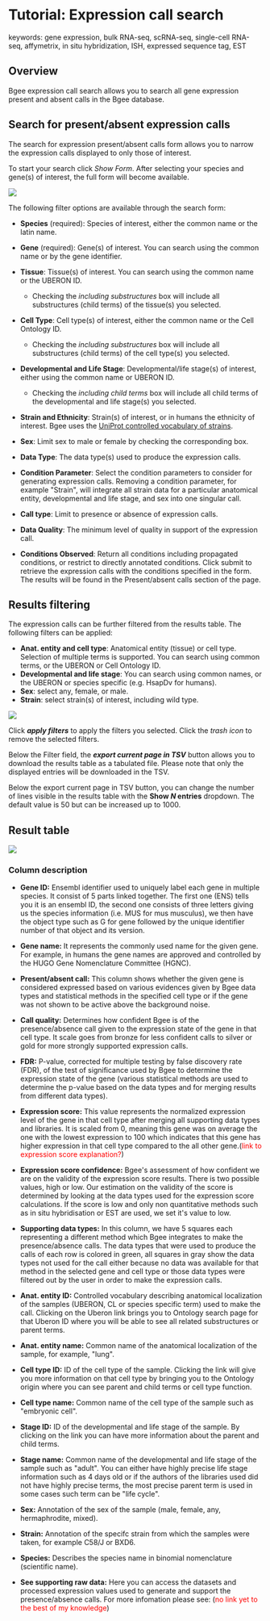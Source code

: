 # Tutorial: Expression call search
keywords: gene expression, bulk RNA-seq, scRNA-seq, single-cell RNA-seq, affymetrix, in situ hybridization, ISH, expressed sequence tag, EST
## Overview
Bgee expression call search allows you to search all gene expression present and absent calls in the Bgee database.

## Search for present/absent expression calls
The search for expression present/absent calls form allows you to narrow the expression calls displayed to only those of interest.

To start your search click *Show Form*. After selecting your species and gene(s) of interest, the full form will become available.

![](../img/doc/present_absent-expression-calls/expression-form.png)

The following filter options are available through the search form:
* **Species** (required): Species of interest, either the common name or the latin name.

* **Gene** (required): Gene(s) of interest. You can search using the common name or by the gene identifier.

* **Tissue**: Tissue(s) of interest. You can search using the common name or the UBERON ID.
  * Checking the *including substructures* box will include  all substructures (child terms) of the tissue(s) you selected.

* **Cell Type**: Cell type(s) of interest, either the common name or the Cell Ontology ID.
   * Checking the *including substructures* box will include  all substructures (child terms) of the cell type(s) you selected.

* **Developmental and Life Stage**: Developmental/life stage(s) of interest, either using the common name or UBERON ID.
   * Checking the *including child terms* box will include  all child terms of the developmental and life stage(s) you selected.

* **Strain and Ethnicity**: Strain(s) of interest, or in humans the ethnicity of interest. Bgee uses the [UniProt controlled vocabulary of strains](https://ftp.uniprot.org/pub/databases/uniprot/current_release/knowledgebase/complete/docs/strains.txt).

* **Sex**: Limit sex to male or female by checking the corresponding box.

* **Data Type**: The data type(s) used to produce the expression calls.

* **Condition Parameter**: Select the condition parameters to consider for generating expression calls. Removing a condition parameter, for example "Strain", will integrate all strain data for a particular anatomical entity, developmental and life stage, and sex into one singular call.

* **Call type**: Limit to presence or absence of expression calls.

* **Data Quality**: The minimum level of quality in support of the expression call.

* **Conditions Observed**: Return all conditions including propagated conditions, or restrict to directly annotated conditions.
Click submit to retrieve the expression calls with the conditions specified in the form. The results will be found in the Present/absent calls section of the page.

## Results filtering
The expression calls can be further filtered from the results table. The following filters can be applied:
* **Anat. entity and cell type**: Anatomical entity (tissue) or cell type. Selection of multiple terms is supported. You can search using common terms, or the UBERON or Cell Ontology ID.
* **Developmental and life stage**: You can search using common names, or the UBERON or species specific (e.g. HsapDv for humans).
* **Sex**: select any, female, or male.
* **Strain**: select strain(s) of interest, including wild type.

![](../img/doc/present_absent-expression-calls/results-filtering.png)

Click ***apply filters*** to apply the filters you selected. Click the *trash icon* to remove the selected filters.

Below the Filter field, the ***export current page in TSV*** button allows you to download the results table as a tabulated file. Please note that only the displayed entries will be downloaded in the TSV.

Below the export current page in TSV button, you can change the number of lines visible in the results table with the **Show *N* entries** dropdown. The default value is 50 but can be increased up to 1000.



## Result table
![](../img/doc/present_absent-expression-calls/Fig1_results-table.png)

### Column description

* **Gene ID:** Ensembl identifier used to uniquely label each gene in multiple species. It consist of 5 parts linked together. The first one (ENS) tells you it is an ensembl ID, the second one consists of three letters giving us the species information (i.e. MUS for mus musculus), we then have the object type such as G for gene followed by the unique identifier number of that object and its version.

* **Gene name:** It represents the commonly used name for the given gene. For example, in humans the gene names are approved and controlled by the HUGO Gene Nomenclature Committee (HGNC).

* **Present/absent call:** This column shows whether the given gene is considered expressed based on various evidences given by Bgee data types and statistical methods in the specified cell type or if the gene was not shown to be active above the background noise.

* **Call quality:** Determines how confident Bgee is of the presence/absence call given to the expression state of the gene in that cell type. It scale goes from bronze for less confident calls to silver or gold for more strongly supported expression calls.

* **FDR:** P-value, corrected for multiple testing by false discovery rate (FDR), of the test of significance used by Bgee to determine the expression state of the gene (various statistical methods are used to determine the p-value based on the data types and for merging results from different data types).

* **Expression score:** This value represents the normalized expression level of the gene in that cell type after merging all supporting data types and libraries. It is scaled from 0, meaning this gene was on average the one with the lowest expression to 100 which indicates that this gene has higher expression in that cell type compared to the all other gene.(<span style='color:red'>link to expression score explanation?</span>)

* **Expression score confidence:** Bgee's assessment of how confident we are on the validity of the expression score results. There is two possible values, high or low. Our estimation on the validity of the score is determined by looking at the data types used for the expression score calculations. If the score is low and only non quantitative methods such as in situ hybridisation or EST are used, we set it's value to low.

* **Supporting data types:** In this column, we have 5 squares each representing a different method which Bgee integrates to make the presence/absence calls. The data types that were used to produce the calls of each row is colored in green, all squares in gray show the data types not used for the call either because no data was available for that method in the selected gene and cell type or those data types were filtered out by the user in order to make the expression calls.

* **Anat. entity ID:** Controlled vocabulary describing anatomical localization of the samples (UBERON, CL or species specific term) used to make the call. Clicking on the Uberon link brings you to Ontology search page for that Uberon ID where you will be able to see all related substructures or parent terms.

* **Anat. entity name:** Common name of the anatomical localization of the sample, for example, "lung".

* **Cell type ID:** ID of the cell type of the sample. Clicking the link will give you more information on that cell type by bringing you to the Ontology origin where you can see parent and child terms or cell type function.

* **Cell type name:** Common name of the cell type of the sample such as "embryonic cell".

* **Stage ID:** ID of the developmental and life stage of the sample. By clicking on the link you can have more information about the parent and child terms.

* **Stage name:** Common name of the developmental and life stage of the sample such as "adult". You can either have highly precise life stage information such as 4 days old or if the authors of the libraries used did not have highly precise terms, the most precise parent term is used in some cases such term can be "life cycle".

* **Sex:** Annotation of the sex of the sample (male, female, any, hermaphrodite, mixed).

* **Strain:** Annotation of the specifc strain from which the samples were taken, for example C58/J or BXD6.

* **Species:** Describes the species name in binomial nomenclature (scientific name).

* **See supporting raw data:** Here you can access the datasets and processed expression values used to generate and support the presence/absence calls. For more infomation please see: (<span style='color:red'>no link yet to the best of my knowledge</span>)


